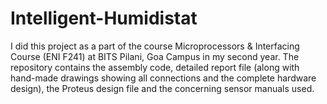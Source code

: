 # Intelligent-Humidistat
I did this project as a part of the course Microprocessors & Interfacing Course (ENI F241) at BITS Pilani, Goa Campus in my second year. The repository contains the assembly code, detailed report file (along with hand-made drawings showing all connections and the complete hardware design), the Proteus design file and the concerning sensor manuals used.

